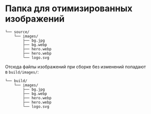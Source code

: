 # Папка для отимизированных изображений

```shell
└── source/
    └── images/
        ├── bg.jpg
        ├── bg.webp
        ├── hero.webp
        ├── hero.webp
        └── logo.svg
```

Отсюда файлы изображений при сборке без изменений попадают в `build/images/`:

```shell
└── build/
    └── images/
        ├── bg.jpg
        ├── bg.webp
        ├── hero.webp
        ├── hero.webp
        └── logo.svg
```
